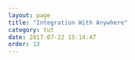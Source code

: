 ```yaml
---
layout: page
title: "Integration With Anywhere"
category: tut
date: 2017-07-22 15:14:47
order: 13
---
```



